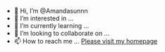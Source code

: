 - 👋 Hi, I’m @Amandasunnn
- 👀 I’m interested in ...
- 🌱 I’m currently learning ...
- 💞️ I’m looking to collaborate on ...
- 📫 How to reach me ...
 [Please visit my homepage](https://amandasunnn.github.io/)
<!---
Amandasunnn/Amandasunnn is a ✨ special ✨ repository because its `README.md` (this file) appears on your GitHub profile.
You can click the Preview link to take a look at your changes.
--->
